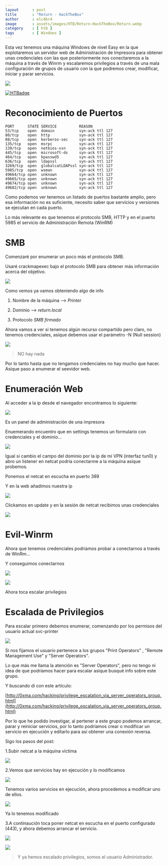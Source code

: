 ```yaml
---
layout      : post
title       : "Return - HackTheBox"
author      : elc4br4
image       : assets/images/HTB/Return-HackTheBox/Return.webp
category    : [ htb ]
tags        : [ Windows ]
---
```


Esta vez tenemos una máquina Windows de nivel Easy en la que explotaremos un servidor web de Administración de Impresora para obtener unas credenciales con las que posteriormente nos conectaremos a la máquina a través de Winrm y escalaremos privilegios a través de una mala configuración de grupos de usuario con la que podremos crear, modificar, iniciar y parar servicios.

![](/assets/images/HTB/Return-HackTheBox/rating-return.png)

[![HTBadge](https://www.hackthebox.eu/badge/image/533771)](https://www.hackthebox.com/home/users/profile/533771)

# Reconocimiento de Puertos

```nmap
PORT      STATE SERVICE          REASON
53/tcp    open  domain           syn-ack ttl 127
80/tcp    open  http             syn-ack ttl 127
88/tcp    open  kerberos-sec     syn-ack ttl 127
135/tcp   open  msrpc            syn-ack ttl 127
139/tcp   open  netbios-ssn      syn-ack ttl 127
445/tcp   open  microsoft-ds     syn-ack ttl 127
464/tcp   open  kpasswd5         syn-ack ttl 127
636/tcp   open  ldapssl          syn-ack ttl 127
3269/tcp  open  globalcatLDAPssl syn-ack ttl 127
5985/tcp  open  wsman            syn-ack ttl 127
49664/tcp open  unknown          syn-ack ttl 127
49665/tcp open  unknown          syn-ack ttl 127
49674/tcp open  unknown          syn-ack ttl 127
49682/tcp open  unknown          syn-ack ttl 127
```

Como podemos ver tenemos un listado de puertos bastante amplio, pero esa información no es suficiente, necesito saber que servicios y versiones se ejecutan en cada puerto.

Lo más relevante es que tenemos el protocolo SMB, HTTP y en el puerto 5985 el servicio de Administración Remota (WinRM)

# SMB

Comenzaré por enumerar un poco más el protocolo SMB.

Usaré crackmapexec bajo el protocolo SMB para obtener más información acerca del objetivo.

![](/assets/images/HTB/Return-HackTheBox/crackmapexecsmb.png)


Como vemos ya vamos obteniendo algo de info

1. Nombre de la máquina --> _Printer_

2. Dominio --> _return.local_

3. Protocolo _SMB firmado_

Ahora vamos a ver si tenemos algún recurso compartido pero claro, no tenemos credenciales, asique debemos usar el parámetro -N (Null session)

![](/assets/images/HTB/Return-HackTheBox/smbclient.png)


> NO hay nada

Por lo tanto hasta que no tengamos credenciales no hay mucho que hacer. Asique paso a enumerar el seevidor web.

# Enumeración Web

Al acceder a la ip desde el navegador encontramos lo siguiente:

![](/assets/images/HTB/Return-HackTheBox/web1.png)

Es un panel de administración de una impresora

Enuemerando encuentro que en settings tenemos un formulario con credenciales y el dominio...

![](/assets/images/HTB/Return-HackTheBox/web2.png)

Igual si cambio el campo del dominio por la ip de mi VPN (interfaz tun0) y abro un listener en netcat podría conectarme a la máquina asique probemos.

Ponemos el netcat en escucha en puerto 389

Y en la web añadimos nuestra ip 

![](/assets/images/HTB/Return-HackTheBox/web3.png)

Clickamos en update y en la sesión de netcat recibimos unas credenciales

![](/assets/images/HTB/Return-HackTheBox/netcat.png)


# Evil-Winrm

Ahora que tenemos credenciales podríamos probar a conectarnos a través de WinRm...

Y conseguimos conectarnos 

![](/assets/images/HTB/Return-HackTheBox/evilwinrm1.png)

![](/assets/images/HTB/Return-HackTheBox/impresora.gif)


Ahora toca escalar privilegios

# Escalada de Privilegios

Para escalar primero debemos enumerar, comenzando por los permisos del usuario actual svc-printer

![](/assets/images/HTB/Return-HackTheBox/escalada1.png)

Si nos fijamos el usuario pertenece a los grupos "Print Operators" , "Remote Management Use" y "Server Operators".

Lo que más me llama la atención es "Server Operators", pero no tengo ni idea de que podríamos hacer para escalar asique busqué info sobre este grupo.

Y buscando di con este artículo:

[http://0xma.com/hacking/privilege_escalation_via_server_operators_group.html](http://0xma.com/hacking/privilege_escalation_via_server_operators_group.html)

Por lo que he podido investigar, al pertener a este grupo podemos arrancar, parar y reiniciar servicios, por lo tanto podríamos crear o modificar un servicio en ejecución y editarlo para así obtener una conexión reversa.

Sigo los pasos del post:

1.Subir netcat a la máquina víctima

![](/assets/images/HTB/Return-HackTheBox/nc.png)

2.Vemos que servicios hay en ejecución y lo modificamos

![](/assets/images/HTB/Return-HackTheBox/services.png)

Tenemos varios servicios en ejecución, ahora procedemos a modificar uno de ellos.

![](/assets/images/HTB/Return-HackTheBox/services2.png)

Ya lo tenemos modificado

3.A continaución toca poner netcat en escucha en el puerto configurado (443), y ahora debemos arrancar el servicio.

![](/assets/images/HTB/Return-HackTheBox/services3.png)

![](/assets/images/HTB/Return-HackTheBox/root.png)


> Y ya hemos escalado privilegios, somos el usuario Administrador.

